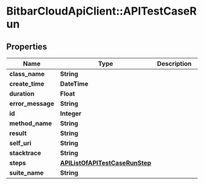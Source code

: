 # BitbarCloudApiClient::APITestCaseRun

## Properties
Name | Type | Description | Notes
------------ | ------------- | ------------- | -------------
**class_name** | **String** |  | [optional] 
**create_time** | **DateTime** |  | [optional] 
**duration** | **Float** |  | [optional] 
**error_message** | **String** |  | [optional] 
**id** | **Integer** |  | [optional] 
**method_name** | **String** |  | [optional] 
**result** | **String** |  | [optional] 
**self_uri** | **String** |  | [optional] 
**stacktrace** | **String** |  | [optional] 
**steps** | [**APIListOfAPITestCaseRunStep**](APIListOfAPITestCaseRunStep.md) |  | [optional] 
**suite_name** | **String** |  | [optional] 



